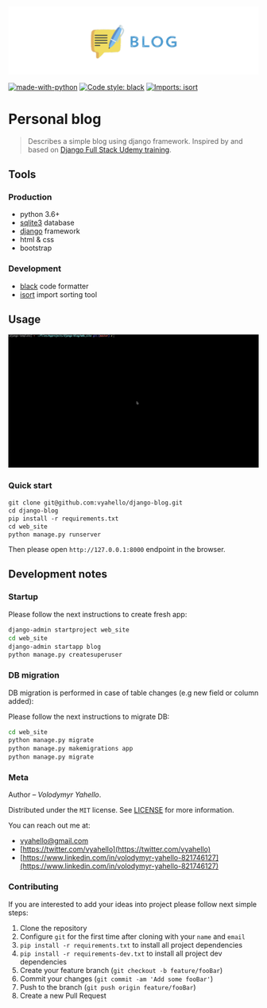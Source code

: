 ![Screenshot](media/logo.png)

[![made-with-python](https://img.shields.io/badge/Made%20with-Python-1f425f.svg)](https://www.python.org/)
[![Code style: black](https://img.shields.io/badge/code%20style-black-000000.svg)](https://github.com/psf/black)
[![Imports: isort](https://img.shields.io/badge/%20imports-isort-%231674b1?style=flat&labelColor=ef8336)](https://pycqa.github.io/isort/)

# Personal blog

> Describes a simple blog using django framework. Inspired by and based on [Django Full Stack Udemy training](https://www.udemy.com/course/python-and-django-full-stack-web-developer-bootcamp).

## Tools

### Production

- python 3.6+
- [sqlite3](https://www.sqlite.org/index.html) database
- [django](https://www.djangoproject.com/) framework
- html & css
- bootstrap

### Development

- [black](https://black.readthedocs.io/en/stable/) code formatter
- [isort](https://pycqa.github.io/isort/) import sorting tool

## Usage

![Usage](media/demo.gif)

### Quick start

```
git clone git@github.com:vyahello/django-blog.git
cd django-blog
pip install -r requirements.txt
cd web_site
python manage.py runserver
```

Then please open `http://127.0.0.1:8000` endpoint in the browser.

## Development notes

### Startup 

Please follow the next instructions to create fresh app:
```bash
django-admin startproject web_site
cd web_site
django-admin startapp blog
python manage.py createsuperuser
```

### DB migration

DB migration is performed in case of table changes (e.g new field or column added):

Please follow the next instructions to migrate DB:
```bash
cd web_site
python manage.py migrate
python manage.py makemigrations app
python manage.py migrate
```

### Meta

Author – _Volodymyr Yahello_. 

Distributed under the `MIT` license. See [LICENSE](LICENSE.md) for more information.

You can reach out me at:
* [vyahello@gmail.com](vyahello@gmail.com)
* [https://twitter.com/vyahello](https://twitter.com/vyahello)
* [https://www.linkedin.com/in/volodymyr-yahello-821746127](https://www.linkedin.com/in/volodymyr-yahello-821746127)

### Contributing
If you are interested to add your ideas into project please follow next simple steps:

1. Clone the repository
2. Configure `git` for the first time after cloning with your `name` and `email`
3. `pip install -r requirements.txt` to install all project dependencies
4. `pip install -r requirements-dev.txt` to install all project dev dependencies
5. Create your feature branch (`git checkout -b feature/fooBar`)
6. Commit your changes (`git commit -am 'Add some fooBar'`)
7. Push to the branch (`git push origin feature/fooBar`)
8. Create a new Pull Request
